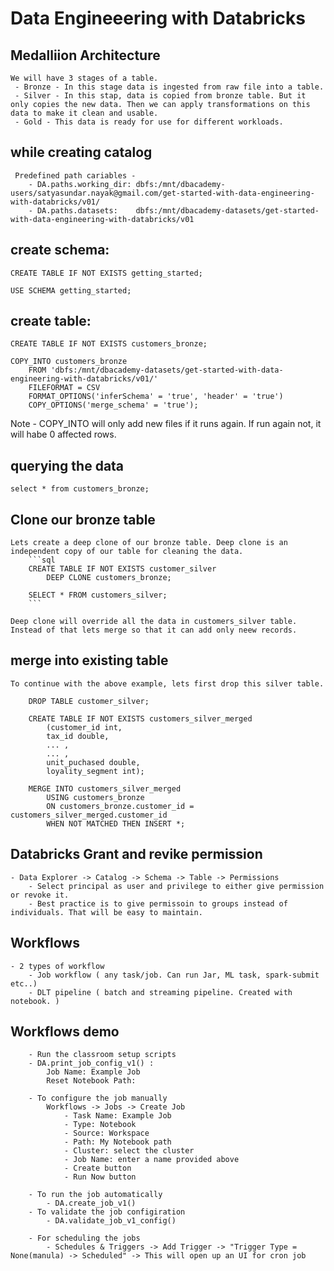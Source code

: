# Data Engineeering with Databricks

## Medalliion Architecture

    We will have 3 stages of a table.
     - Bronze - In this stage data is ingested from raw file into a table.
     - Silver - In this stap, data is copied from bronze table. But it only copies the new data. Then we can apply transformations on this data to make it clean and usable.
     - Gold - This data is ready for use for different workloads.

## while creating catalog

     Predefined path cariables -
        - DA.paths.working_dir: dbfs:/mnt/dbacademy-users/satyasundar.nayak@gmail.com/get-started-with-data-engineering-with-databricks/v01/
        - DA.paths.datasets:    dbfs:/mnt/dbacademy-datasets/get-started-with-data-engineering-with-databricks/v01

## create schema:

    CREATE TABLE IF NOT EXISTS getting_started;

    USE SCHEMA getting_started;

## create table:

    CREATE TABLE IF NOT EXISTS customers_bronze;

    COPY_INTO customers_bronze
        FROM 'dbfs:/mnt/dbacademy-datasets/get-started-with-data-engineering-with-databricks/v01/'
        FILEFORMAT = CSV
        FORMAT_OPTIONS('inferSchema' = 'true', 'header' = 'true')
        COPY_OPTIONS('merge_schema' = 'true');

Note - COPY_INTO will only add new files if it runs again. If run again not, it will habe 0 affected rows.

## querying the data

    select * from customers_bronze;

## Clone our bronze table

    Lets create a deep clone of our bronze table. Deep clone is an independent copy of our table for cleaning the data.
        ```sql
        CREATE TABLE IF NOT EXISTS customer_silver
            DEEP CLONE customers_bronze;

        SELECT * FROM customers_silver;
        ```

    Deep clone will override all the data in customers_silver table. Instead of that lets merge so that it can add only neew records.

## merge into existing table

    To continue with the above example, lets first drop this silver table.

        DROP TABLE customer_silver;

        CREATE TABLE IF NOT EXISTS customers_silver_merged
            (customer_id int,
            tax_id double,
            ... ,
            ... ,
            unit_puchased double,
            loyality_segment int);

        MERGE INTO customers_silver_merged
            USING customers_bronze
            ON customers_bronze.customer_id = customers_silver_merged.customer_id
            WHEN NOT MATCHED THEN INSERT *;

## Databricks Grant and revike permission

    - Data Explorer -> Catalog -> Schema -> Table -> Permissions
        - Select principal as user and privilege to either give permission or revoke it.
        - Best practice is to give permissoin to groups instead of individuals. That will be easy to maintain.

## Workflows

    - 2 types of workflow
        - Job workflow ( any task/job. Can run Jar, ML task, spark-submit etc..)
        - DLT pipeline ( batch and streaming pipeline. Created with notebook. )

## Workflows demo

        - Run the classroom setup scripts
        - DA.print_job_config_v1() :
            Job Name: Example Job
            Reset Notebook Path:

        - To configure the job manually
            Workflows -> Jobs -> Create Job
                - Task Name: Example Job
                - Type: Notebook
                - Source: Workspace
                - Path: My Notebook path
                - Cluster: select the cluster
                - Job Name: enter a name provided above
                - Create button
                - Run Now button

        - To run the job automatically
            - DA.create_job_v1()
        - To validate the job configiration
            - DA.validate_job_v1_config()

        - For scheduling the jobs
            - Schedules & Triggers -> Add Trigger -> "Trigger Type = None(manula) -> Scheduled" -> This will open up an UI for cron job

